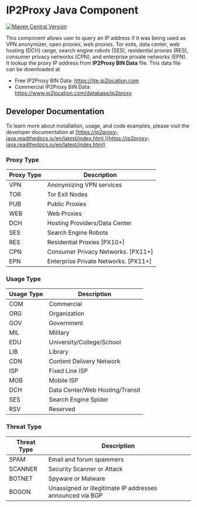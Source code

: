 # IP2Proxy Java Component
[![Maven Central Version](https://img.shields.io/maven-central/v/com.ip2proxy/ip2proxy-java)](https://central.sonatype.com/artifact/com.ip2proxy/ip2proxy-java)

This component allows user to query an IP address if it was being used as VPN anonymizer, open proxies, web proxies, Tor exits, data center, web hosting (DCH) range, search engine robots (SES), residential proxies (RES), consumer privacy networks (CPN), and enterprise private networks (EPN). It lookup the proxy IP address from **IP2Proxy BIN Data** file. This data file can be downloaded at

* Free IP2Proxy BIN Data: https://lite.ip2location.com
* Commercial IP2Proxy BIN Data: https://www.ip2location.com/database/ip2proxy

## Developer Documentation
To learn more about installation, usage, and code examples, please visit the developer documentation at [https://ip2proxy-java.readthedocs.io/en/latest/index.html.](https://ip2proxy-java.readthedocs.io/en/latest/index.html)

### Proxy Type

|Proxy Type|Description|
|---|---|
|VPN|Anonymizing VPN services|
|TOR|Tor Exit Nodes|
|PUB|Public Proxies|
|WEB|Web Proxies|
|DCH|Hosting Providers/Data Center|
|SES|Search Engine Robots|
|RES|Residential Proxies [PX10+]|
|CPN|Consumer Privacy Networks. [PX11+]|
|EPN|Enterprise Private Networks. [PX11+]|

### Usage Type

|Usage Type|Description|
|---|---|
|COM|Commercial|
|ORG|Organization|
|GOV|Government|
|MIL|Military|
|EDU|University/College/School|
|LIB|Library|
|CDN|Content Delivery Network|
|ISP|Fixed Line ISP|
|MOB|Mobile ISP|
|DCH|Data Center/Web Hosting/Transit|
|SES|Search Engine Spider|
|RSV|Reserved|

### Threat Type

|Threat Type|Description|
|---|---|
|SPAM|Email and forum spammers|
|SCANNER|Security Scanner or Attack|
|BOTNET|Spyware or Malware|
|BOGON|Unassigned or illegitimate IP addresses announced via BGP|
